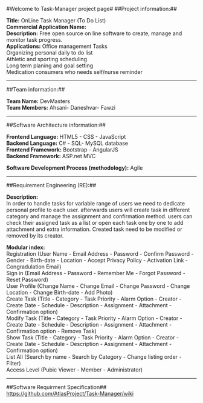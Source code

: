 #Welcome to Task-Manager project page#
##Project information:##

<b>Title:</b> OnLine Task Manager (To Do List)<br>
<b>Commercial Application Name:</b> <Coming soon><br>
<b>Description:</b> Free open source on line software to create, manage and monitor task progress.<br>
<b>Applications:</b> Office management Tasks<br>
		Organizing personal daily to do list<br>
		Athletic and sporting scheduling<br>
		Long term planing and goal setting<br>
		Medication consumers who needs self/nurse reminder<br>

-------------------------------------------------------
##Team information:##

<b>Team Name:</b> DevMasters<br>
<b>Team Members:</b> Ahsani- Daneshvar- Fawzi<br>

-------------------------------------------------------
##Software Architecture information:##

<b>Frontend Language:</b> HTML5 - CSS - JavaScript<br>
<b>Backend Language:</b> C# - SQL- MySQL database<br>
<b>Frontend Framework:</b> Bootstrap - AngularJS <br>
<b>Backend Framework:</b> ASP.net MVC <br>

<b>Software Development Process (methodology):</b> Agile<br>

-------------------------------------------------------
##Requirement Engineering (RE):##

<b>Description:</b><br>
In order to handle tasks for variable range of users we need to dedicate personal profile to each user.
afterwards users will create task in different category and manage the assignment and confirmation method.
users can check their assigned task as a list or open each task one by one to add attachment and extra information.
Created task need to be modified or removed by its creator.

<b>Modular index:</b><br>
Registration (User Name - Email Address - Password - Confirm Password - Gender - Birth-date - Location - Accept Privacy Policy - Activation Link - Congradulation Email)<br>
Sign in (Email Address - Password - Remember Me - Forgot Password - Reset Password)<br>
User Profile (Change Name - Change Email - Change Password - Change Location - Change Birth-date - Add Photo)<br>
Create Task (Title - Category - Task Priority - Alarm Option - Creator - Create Date - Schedule - Description - Assignment - Attachment - Confirmation option)<br>
Modify Task (Title - Category - Task Priority - Alarm Option - Creator - Create Date - Schedule - Description - Assignment - Attachment - Confirmation option - Remove Task)<br>
Show Task (Title - Category - Task Priority - Alarm Option - Creator - Create Date - Schedule - Description - Assignment - Attachment - Confirmation option)<br>
List All (Search by name - Search by Category - Change listing order - Filter)<br>
Access Level (Pubic Viewer - Member - Administrator)<br>

-------------------------------------------------------
##Software Requirment Specification##
https://github.com/AtlasProject/Task-Manager/wiki
